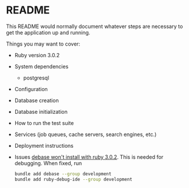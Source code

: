 # README

This README would normally document whatever steps are necessary to get the
application up and running.

Things you may want to cover:

* Ruby version 3.0.2

* System dependencies
    - postgresql

* Configuration

* Database creation

* Database initialization

* How to run the test suite

* Services (job queues, cache servers, search engines, etc.)

* Deployment instructions

* Issues
    [debase won't install with ruby 3.0.2](https://github.com/ruby-debug/debase/issues/94). This is needed for debugging. When fixed, run
    ```zsh
    bundle add debase --group development
    bundle add ruby-debug-ide --group development
    ```

